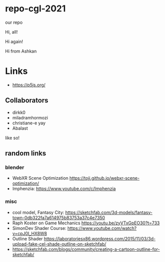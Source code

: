 # repo-cgl-2021
our repo

Hi, all!

Hi again!

Hi from Ashkan


# Links

- https://p5js.org/


## Collaborators

- dirkk0
- miladramhormozi
- christiane-e yay
- Abalast


like so!


## random links

### blender

- WebXR Scene Optimization https://toji.github.io/webxr-scene-optimization/
- Imphenzia: https://www.youtube.com/c/Imphenzia


### misc

- cool model, Fantasy City: https://sketchfab.com/3d-models/fantasy-town-0db322fa7a614975b83753a37c4e7350
- Raph Koster on Game Mechanics https://youtu.be/zyVTxGpEO30?t=733
- SimonDev Shader Course: https://www.youtube.com/watch?v=cpJ0I_HX8W8
- Outline Shader https://laboratoriesx86.wordpress.com/2015/11/03/3d-upload-fake-cel-shade-outline-on-sketchfab/
- https://sketchfab.com/blogs/community/creating-a-cartoon-outline-for-sketchfab/

